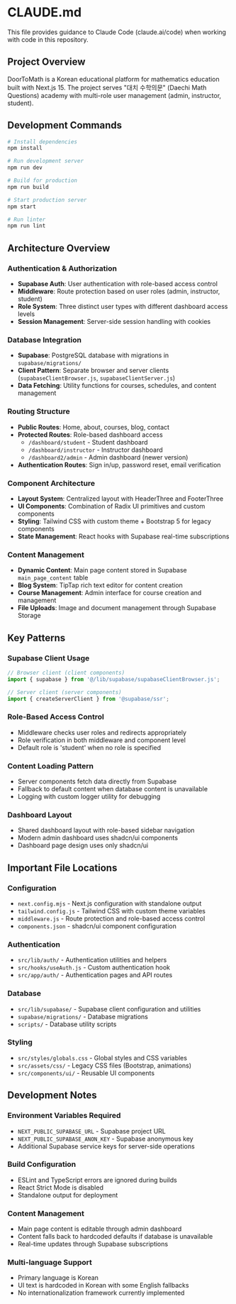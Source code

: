 # CLAUDE.md

This file provides guidance to Claude Code (claude.ai/code) when working with code in this repository.

## Project Overview

DoorToMath is a Korean educational platform for mathematics education built with Next.js 15. The project serves "대치 수학의문" (Daechi Math Questions) academy with multi-role user management (admin, instructor, student).

## Development Commands

```bash
# Install dependencies
npm install

# Run development server
npm run dev

# Build for production
npm run build

# Start production server
npm start

# Run linter
npm run lint
```

## Architecture Overview

### Authentication & Authorization
- **Supabase Auth**: User authentication with role-based access control
- **Middleware**: Route protection based on user roles (admin, instructor, student)
- **Role System**: Three distinct user types with different dashboard access levels
- **Session Management**: Server-side session handling with cookies

### Database Integration
- **Supabase**: PostgreSQL database with migrations in `supabase/migrations/`
- **Client Pattern**: Separate browser and server clients (`supabaseClientBrowser.js`, `supabaseClientServer.js`)
- **Data Fetching**: Utility functions for courses, schedules, and content management

### Routing Structure
- **Public Routes**: Home, about, courses, blog, contact
- **Protected Routes**: Role-based dashboard access
  - `/dashboard/student` - Student dashboard
  - `/dashboard/instructor` - Instructor dashboard  
  - `/dashboard2/admin` - Admin dashboard (newer version)
- **Authentication Routes**: Sign in/up, password reset, email verification

### Component Architecture
- **Layout System**: Centralized layout with HeaderThree and FooterThree
- **UI Components**: Combination of Radix UI primitives and custom components
- **Styling**: Tailwind CSS with custom theme + Bootstrap 5 for legacy components
- **State Management**: React hooks with Supabase real-time subscriptions

### Content Management
- **Dynamic Content**: Main page content stored in Supabase `main_page_content` table
- **Blog System**: TipTap rich text editor for content creation
- **Course Management**: Admin interface for course creation and management
- **File Uploads**: Image and document management through Supabase Storage

## Key Patterns

### Supabase Client Usage
```javascript
// Browser client (client components)
import { supabase } from '@/lib/supabase/supabaseClientBrowser.js';

// Server client (server components)
import { createServerClient } from '@supabase/ssr';
```

### Role-Based Access Control
- Middleware checks user roles and redirects appropriately
- Role verification in both middleware and component level
- Default role is 'student' when no role is specified

### Content Loading Pattern
- Server components fetch data directly from Supabase
- Fallback to default content when database content is unavailable
- Logging with custom logger utility for debugging

### Dashboard Layout
- Shared dashboard layout with role-based sidebar navigation
- Modern admin dashboard uses shadcn/ui components
- Dashboard page design uses only shadcn/ui

## Important File Locations

### Configuration
- `next.config.mjs` - Next.js configuration with standalone output
- `tailwind.config.js` - Tailwind CSS with custom theme variables
- `middleware.js` - Route protection and role-based access control
- `components.json` - shadcn/ui component configuration

### Authentication
- `src/lib/auth/` - Authentication utilities and helpers
- `src/hooks/useAuth.js` - Custom authentication hook
- `src/app/auth/` - Authentication pages and API routes

### Database
- `src/lib/supabase/` - Supabase client configuration and utilities
- `supabase/migrations/` - Database migrations
- `scripts/` - Database utility scripts

### Styling
- `src/styles/globals.css` - Global styles and CSS variables
- `src/assets/css/` - Legacy CSS files (Bootstrap, animations)
- `src/components/ui/` - Reusable UI components

## Development Notes

### Environment Variables Required
- `NEXT_PUBLIC_SUPABASE_URL` - Supabase project URL
- `NEXT_PUBLIC_SUPABASE_ANON_KEY` - Supabase anonymous key
- Additional Supabase service keys for server-side operations

### Build Configuration
- ESLint and TypeScript errors are ignored during builds
- React Strict Mode is disabled
- Standalone output for deployment

### Content Management
- Main page content is editable through admin dashboard
- Content falls back to hardcoded defaults if database is unavailable
- Real-time updates through Supabase subscriptions

### Multi-language Support
- Primary language is Korean
- UI text is hardcoded in Korean with some English fallbacks
- No internationalization framework currently implemented